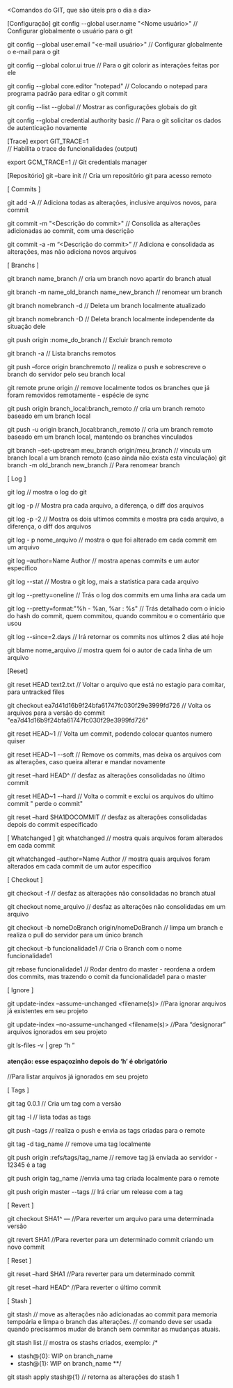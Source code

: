 <Comandos do GIT, que são úteis pra o dia a dia>

[Configuração]
git config --global user.name "<Nome usuário>"
// Configurar globalmente o usuário para o git

git config --global user.email "<e-mail usuário>"
// Configurar globalmente o e-mail para o git

git config --global color.ui true 
// Para o git colorir as interações feitas por ele

git config --global core.editor "notepad" 
// Colocando o notepad para programa padrão para editar o git commit

git config --list --global 
// Mostrar as configurações globais do git

 git config --global credential.authority basic 
 // Para o git solicitar os dados de autenticação novamente
 
 
[Trace]
export GIT_TRACE=1  
// Habilita o trace de funcionalidades (output) 

export GCM_TRACE=1 
// Git credentials manager
 
 
[Repositório]
git –bare init
// Cria um repositório git para acesso remoto


[ Commits ]

git add -A
// Adiciona todas as alterações, inclusive arquivos novos,  para commit

git commit -m "<Descrição do commit>"
// Consolida as alterações adicionadas ao commit, com uma descrição

git commit -a -m “<Descrição do commit>”
// Adiciona e consolidada as alterações, mas não adiciona novos arquivos


[ Branchs ]

git branch name_branch
// cria um branch novo apartir do branch atual

git branch -m name_old_branch name_new_branch
// renomear um branch

git branch nomebranch -d
// Deleta um branch localmente atualizado

git branch nomebranch -D
// Deleta branch localmente independente da situação dele

git push origin :nome_do_branch
// Excluir branch remoto

git branch -a
// Lista branchs remotos

git push –force origin branchremoto
// realiza o push e sobrescreve o branch do servidor pelo seu branch local

git remote prune origin
// remove localmente todos os branches que já foram removidos remotamente - espécie de sync

git push origin branch_local:branch_remoto
// cria um branch remoto baseado em um branch local

git push -u origin branch_local:branch_remoto
// cria um branch remoto baseado em um branch local, mantendo os branches vinculados 

git branch –set-upstream meu_branch origin/meu_branch
// vincula um branch local a um branch remoto (caso ainda não exista esta vinculação)
git branch -m old_branch new_branch
// Para renomear branch


[ Log ]

git log 
// mostra o log do git

git log -p 
// Mostra pra cada arquivo, a diferença, o diff dos arquivos

git log -p -2
// Mostra os dois ultimos commits e mostra pra cada arquivo, a diferença, o diff dos arquivos

git log - p nome_arquivo
// mostra o que foi alterado em cada commit em um arquivo

git log –author=Name Author
// mostra apenas commits e um autor específico

git log --stat 
// Mostra o git log, mais a statistica para cada arquivo

git log --pretty=oneline 
// Trás o log dos commits em uma linha ara cada um

git log --pretty=format:"%h - %an, %ar : %s" 
// Trás detalhado com o inicio do hash do commit, quem commitou, quando commitou e o comentário que usou

git log --since=2.days 
// Irá retornar os commits nos ultimos 2 dias até hoje

git blame nome_arquivo
// mostra quem foi o autor de cada linha de um arquivo


[Reset]

git reset HEAD text2.txt 
// Voltar o arquivo que está no estagio para comitar, para untracked files

git checkout  ea7d41d16b9f24bfa61747fc030f29e3999fd726 
// Volta os arquivos para a versão do commit "ea7d41d16b9f24bfa61747fc030f29e3999fd726"

git reset HEAD~1 
// Volta um commit, podendo colocar quantos numero quiser

git reset HEAD~1 --soft 
// Remove os commits, mas deixa os arquivos com as alterações, caso queira alterar e mandar novamente

git reset –hard HEAD^
// desfaz as alterações consolidadas no último commit

git reset HEAD~1 --hard 
// Volta o commit e exclui os arquivos do ultimo commit " perde o commit"

git reset –hard SHA1DOCOMMIT
// desfaz as alterações consolidadas depois do commit específicado

[ Whatchanged ]
git whatchanged
// mostra quais arquivos foram alterados em cada commit

git whatchanged –author=Name Author
// mostra quais arquivos foram alterados em cada commit de um autor específico


[ Checkout ]

git checkout -f
// desfaz as alterações não consolidadas no branch atual

git checkout nome_arquivo
// desfaz as alterações não consolidadas em um arquivo

git checkout -b nomeDoBranch origin/nomeDoBranch
// limpa um branch e realiza o pull do servidor para um único branch

git checkout -b funcionalidade1 
// Cria o Branch com o nome funcionalidade1

git rebase funcionalidade1 
// Rodar dentro do master - reordena a ordem dos commits, mas trazendo o comit da funcionalidade1 para o master


[ Ignore ]

git update-index –assume-unchanged <filename(s)>
//Para ignorar arquivos já existentes em seu projeto

git update-index –no-assume-unchanged <filename(s)>
//Para “designorar” arquivos ignorados em seu projeto

git ls-files -v | grep “h ”
####  atenção: esse espaçozinho depois do ‘h’ é obrigatório ####
//Para listar arquivos já ignorados em seu projeto


[ Tags ]

git tag 0.0.1 
// Cria um tag com a versão

git tag -l 
// lista todas as tags

git push –tags
// realiza o push e envia as tags criadas para o remote

git tag -d tag_name
// remove uma tag localmente

git push origin :refs/tags/tag_name
// remove tag já enviada ao servidor - 12345 é a tag

git push origin tag_name
//envia uma tag criada localmente para o remote

git push origin master --tags 
// Irá criar um release com a tag


[ Revert ]

git checkout SHA1^ — <filename>
//Para reverter um arquivo para uma determinada versão

git revert SHA1
//Para reverter para um determinado commit criando um novo commit


[ Reset ]

git reset –hard SHA1
//Para reverter para um determinado commit

git reset –hard HEAD^
//Para reverter o último commit


[ Stash ]

git stash
// move as alterações não adicionadas ao commit para memoria tempoária e limpa o branch das alterações.
// comando deve ser usada quando precisarmos mudar de branch sem commitar as mudanças atuais.

git stash list
// mostra os stashs criados, exemplo:
/*
 *   stash@{0}: WIP on branch_name
 *   stash@{1}: WIP on branch_name
**/

git stash apply stash@{1}
// retorna as alterações do stash 1
